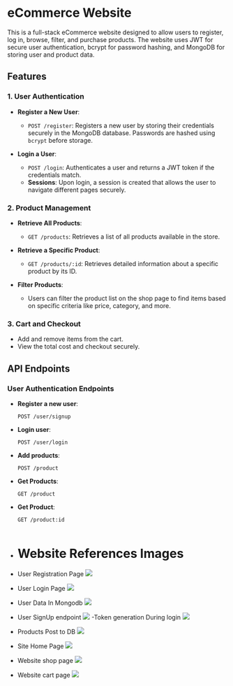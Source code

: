# eCommerce Website

This is a full-stack eCommerce website designed to allow users to register, log in, browse, filter, and purchase products. The website uses JWT for secure user authentication, bcrypt for password hashing, and MongoDB for storing user and product data.

## Features

### 1. User Authentication
- **Register a New User**: 
  - `POST /register`: Registers a new user by storing their credentials securely in the MongoDB database. Passwords are hashed using `bcrypt` before storage.
  
- **Login a User**: 
  - `POST /login`: Authenticates a user and returns a JWT token if the credentials match. 
  - **Sessions**: Upon login, a session is created that allows the user to navigate different pages securely.

### 2. Product Management
- **Retrieve All Products**: 
  - `GET /products`: Retrieves a list of all products available in the store.
  
- **Retrieve a Specific Product**: 
  - `GET /products/:id`: Retrieves detailed information about a specific product by its ID.
  
- **Filter Products**: 
  - Users can filter the product list on the shop page to find items based on specific criteria like price, category, and more.

### 3. Cart and Checkout
- Add and remove items from the cart.
- View the total cost and checkout securely.

## API Endpoints

### User Authentication Endpoints

- **Register a new user**: 
  ```http
  POST /user/signup

- **Login user**: 
  ```http
  POST /user/login

- **Add products**: 
  ```http
  POST /product

- **Get Products**: 
  ```http
  GET /product
  
- **Get Product**: 
  ```http
  GET /product:id


 - # Website References Images
 - User Registration Page
     <img src="ReferenceImages/singUp.png" />
 - User Login Page
     <img src="ReferenceImages/logIn Page.png" />
 - User Data In Mongodb
     <img src="ReferenceImages/userData.png" />
 - User SignUp endpoint
     <img src="ReferenceImages/userRegister.png" />
 -Token generation During login
        <img src="ReferenceImages/userLoginTokenGen.png" />
 - Products Post to DB
     <img src="ReferenceImages/postProducts.png" />
 - Site Home Page
     <img src="ReferenceImages/homePage.png" />
 - Website shop page
     <img src="ReferenceImages/shopPage.png" />

 - Website cart page
     <img src="ReferenceImages/cartPage.png" />
